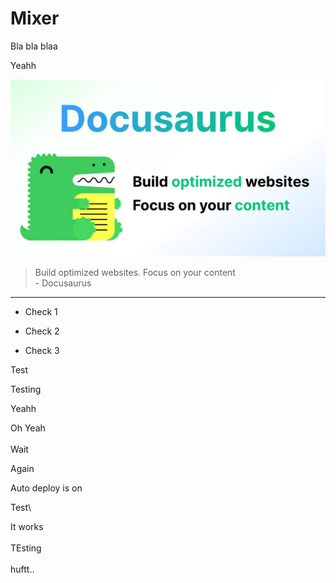 # Mixer

Bla bla blaa

Yeahh

![](/img/docusaurus-social-card.jpg)

> Build optimized websites. Focus on your content\
> \- Docusaurus

***

- Check 1

- Check 2

- Check 3

Test

Testing

Yeahh

Oh Yeah\
\
Wait

Again

Auto deploy is on

Test\\

It works\
\
TEsting\
\
huftt..
